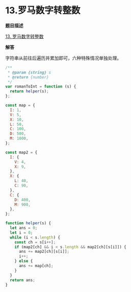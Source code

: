 # 13.罗马数字转整数

**题目描述**

[13. 罗马数字转整数](https://leetcode-cn.com/problems/roman-to-integer/)

**解答**

字符串从前往后遍历并累加即可，六种特殊情况单独处理。

```js
/**
 * @param {string} s
 * @return {number}
 */
var romanToInt = function (s) {
  return helper(s);
};

const map = {
  I: 1,
  V: 5,
  X: 10,
  L: 50,
  C: 100,
  D: 500,
  M: 1000,
};

const map2 = {
  I: {
    V: 4,
    X: 9,
  },
  X: {
    L: 40,
    C: 90,
  },
  C: {
    D: 400,
    M: 900,
  },
};

function helper(s) {
  let ans = 0;
  let i = 0;
  while (i < s.length) {
    const ch = s[i++];
    if (map2[ch] && i < s.length && map2[ch][s[i]]) {
      ans += map2[ch][s[i]];
      i++;
    } else {
      ans += map[ch];
    }
  }
  return ans;
}
```
